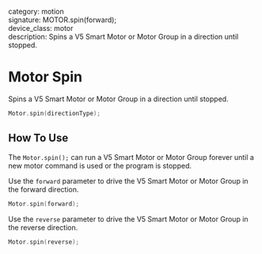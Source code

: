 category: motion  
signature: MOTOR.spin(forward);  
device_class: motor  
description: Spins a V5 Smart Motor or Motor Group in a direction until stopped.  

# Motor Spin
Spins a V5 Smart Motor or Motor Group in a direction until stopped.

```cpp
Motor.spin(directionType);
```

## How To Use

The `Motor.spin();` can run a V5 Smart Motor or Motor Group forever until a new motor command is used or the program is stopped.

Use the `forward` parameter to drive the V5 Smart Motor or Motor Group in the forward direction.

```cpp
Motor.spin(forward);
```

Use the `reverse` parameter to drive the V5 Smart Motor or Motor Group in the reverse direction.

```cpp
Motor.spin(reverse);
```

<advanced>
</advanced>